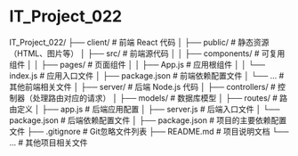 # IT_Project_022

IT_Project_022/
  ├── client/              # 前端 React 代码
  │   ├── public/          # 静态资源（HTML、图片等）
  │   ├── src/             # 前端源代码
  │   │   ├── components/  # 可复用组件
  │   │   ├── pages/       # 页面组件
  │   │   ├── App.js       # 应用根组件
  │   │   └── index.js     # 应用入口文件
  │   ├── package.json     # 前端依赖配置文件
  │   └── ...              # 其他前端相关文件
  │
  ├── server/              # 后端 Node.js 代码
  │   ├── controllers/     # 控制器（处理路由对应的请求）
  │   ├── models/          # 数据库模型
  │   ├── routes/          # 路由定义
  │   ├── app.js           # 后端应用配置
  │   ├── server.js        # 后端入口文件
  │   └── package.json     # 后端依赖配置文件
  │
  ├── package.json         # 项目的主要依赖配置文件
  ├── .gitignore           # Git忽略文件列表
  ├── README.md            # 项目说明文档
  └── ...                  # 其他项目相关文件
